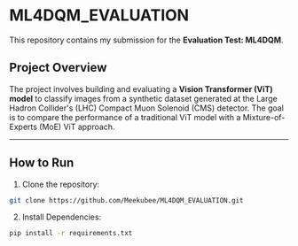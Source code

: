 # ML4DQM_EVALUATION

This repository contains my submission for the **Evaluation Test: ML4DQM**.

## Project Overview
The project involves building and evaluating a **Vision Transformer (ViT) model** to classify images from a synthetic dataset generated at the Large Hadron Collider's (LHC) Compact Muon Solenoid (CMS) detector. The goal is to compare the performance of a traditional ViT model with a Mixture-of-Experts (MoE) ViT approach.

---

## How to Run
1. Clone the repository:
```bash
git clone https://github.com/Meekubee/ML4DQM_EVALUATION.git
```
2. Install Dependencies:
```bash
pip install -r requirements.txt
```
